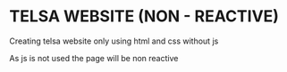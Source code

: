 
# TELSA WEBSITE (NON - REACTIVE)

Creating telsa website only using html and css without js

As js is not used the page will be non reactive 

